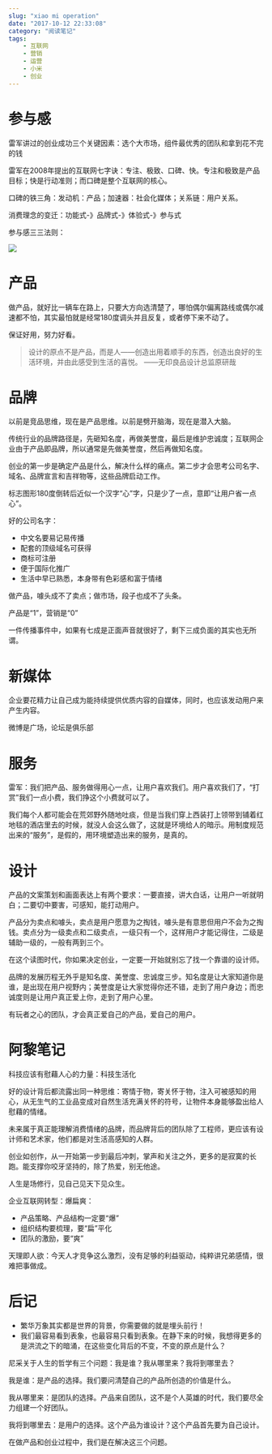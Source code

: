 ```yaml
---
slug: "xiao mi operation"
date: "2017-10-12 22:33:08"
category: "阅读笔记"
tags:
    - 互联网
    - 营销
    - 运营
    - 小米
    - 创业
---
```

# 参与感

雷军讲过的创业成功三个关键因素：选个大市场，组件最优秀的团队和拿到花不完的钱

雷军在2008年提出的互联网七字诀：专注、极致、口碑、快。专注和极致是产品目标；快是行动准则；而口碑是整个互联网的核心。

口碑的铁三角：发动机：产品；加速器：社会化媒体；关系链：用户关系。

消费理念的变迁：功能式-》品牌式-》体验式-》参与式

参与感三三法则：

![](/images/canyugan.jpg)



# 产品

做产品，就好比一辆车在路上，只要大方向选清楚了，哪怕偶尔偏离路线或偶尔减速都不怕，其实最怕就是经常180度调头并且反复，或者停下来不动了。

保证好用，努力好看。

> 设计的原点不是产品，而是人——创造出用着顺手的东西，创造出良好的生活环境，并由此感受到生活的喜悦。	——无印良品设计总监原研哉

# 品牌

以前是竞品思维，现在是产品思维。以前是劈开脑海，现在是潜入大脑。

传统行业的品牌路径是，先砸知名度，再做美誉度，最后是维护忠诚度；互联网企业由于产品即品牌，所以通常是先做美誉度，然后再做知名度。

创业的第一步是确定产品是什么，解决什么样的痛点。第二步才会思考公司名字、域名、品牌宣言和吉祥物等，这些品牌启动工作。

标志图形180度倒转后近似一个汉字“心”字，只是少了一点，意即“让用户省一点心”。

好的公司名字：

- 中文名要易记易传播
- 配套的顶级域名可获得
- 商标可注册
- 便于国际化推广
- 生活中早已熟悉，本身带有色彩感和富于情绪

做产品，噱头成不了卖点；做市场，段子也成不了头条。

产品是“1”，营销是“0”

一件传播事件中，如果有七成是正面声音就很好了，剩下三成负面的其实也无所谓。

# 新媒体

企业要花精力让自己成为能持续提供优质内容的自媒体，同时，也应该发动用户来产生内容。

微博是广场，论坛是俱乐部

# 服务

雷军：我们把产品、服务做得用心一点，让用户喜欢我们。用户喜欢我们了，“打赏”我们一点小费，我们挣这个小费就可以了。

我们每个人都可能会在荒郊野外随地吐痰，但是当我们穿上西装打上领带到铺着红地毯的酒店里去的时候，就没人会这么做了，这就是环境给人的暗示。用制度规范出来的“服务”，是假的，用环境塑造出来的服务，是真的。

# 设计

产品的文案策划和画面表达上有两个要求：一要直接，讲大白话，让用户一听就明白；二要切中要害，可感知，能打动用户。

产品分为卖点和噱头，卖点是用户愿意为之掏钱，噱头是有意思但用户不会为之掏钱。卖点分为一级卖点和二级卖点，一级只有一个，这样用户才能记得住，二级是辅助一级的，一般有两到三个。

在这个读图时代，你如果决定创业，一定要一开始就别忘了找一个靠谱的设计师。

品牌的发展历程无外乎是知名度、美誉度、忠诚度三步。知名度是让大家知道你是谁，是出现在用户视野内；美誉度是让大家觉得你还不错，走到了用户身边；而忠诚度则是让用户真正爱上你，走到了用户心里。

有玩者之心的团队，才会真正爱自己的产品，爱自己的用户。

# 阿黎笔记

科技应该有慰藉人心的力量：科技生活化

好的设计背后都流露出同一种思维：寄情于物，寄关怀于物，注入可被感知的用心，从无生气的工业品变成对自然生活充满关怀的符号，让物件本身能够盈出给人慰藉的情绪。

未来属于真正能理解消费情绪的品牌，而品牌背后的团队除了工程师，更应该有设计师和艺术家，他们都是对生活高感知的人群。

创业如创作，从一开始第一步到最后冲刺，掌声和关注之外，更多的是寂寞的长跑。能支撑你咬牙坚持的，除了热爱，别无他途。

人生是场修行，见自己见天下见众生。

企业互联网转型：爆扁爽：

- 产品策略、产品结构一定要“爆”
- 组织结构要梳理，要“扁”平化
- 团队的激励，要“爽”

天理即人欲：今天人才竞争这么激烈，没有足够的利益驱动，纯粹讲兄弟感情，很难把事做成。

# 后记

- 繁华万象其实都是世界的背景，你需要做的就是埋头前行！
- 我们最容易看到表象，也最容易只看到表象。在静下来的时候，我想得更多的是洪流之下的暗涌，在这些变化背后的不变，不变的原点是什么？

尼采关于人生的哲学有三个问题：我是谁？我从哪里来？我将到哪里去？

我是谁：是产品的选择。我们要问清楚自己的产品所创造的价值是什么。

我从哪里来：是团队的选择。产品来自团队，这不是个人英雄的时代，我们要尽全力组建一个好团队。

我将到哪里去：是用户的选择。这个产品为谁设计？这个产品首先要为自己设计。

在做产品和创业过程中，我们是在解决这三个问题。